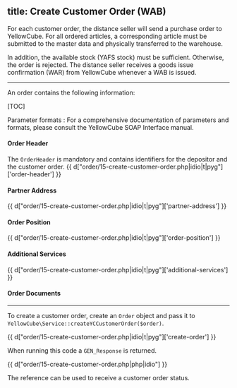 title: Create Customer Order (WAB)
---

For each customer order, the distance seller will send a purchase order to YellowCube.
For all ordered articles, a corresponding article must be submitted to the master data and
physically transferred to the warehouse.

In addition, the available stock (YAFS stock) must be sufficient. Otherwise, the order is rejected.
The distance seller receives a goods issue confirmation (WAR) from YellowCube whenever a WAB is issued.

-----------------------------


An order contains the following information:

[TOC]

Parameter formats
:   For a comprehensive documentation of parameters and formats, please consult the
    YellowCube SOAP Interface manual.

#### Order Header

The `OrderHeader` is mandatory and contains identifiers for the depositor and the customer order.
{{ d["order/15-create-customer-order.php|idio|t|pyg"]['order-header'] }}

#### Partner Address

{{ d["order/15-create-customer-order.php|idio|t|pyg"]['partner-address'] }}

#### Order Position

{{ d["order/15-create-customer-order.php|idio|t|pyg"]['order-position'] }}

#### Additional Services

{{ d["order/15-create-customer-order.php|idio|t|pyg"]['additional-services'] }}

#### Order Documents

-----------------------------

To create a customer order, create an `Order` object and pass it to
`YellowCube\Service::createYCCustomerOrder($order)`.

{{ d["order/15-create-customer-order.php|idio|t|pyg"]['create-order'] }}

When running this code a `GEN_Response` is returned.

{{ d["order/15-create-customer-order.php|php|idio"] }}

The reference can be used to receive a customer order status.
